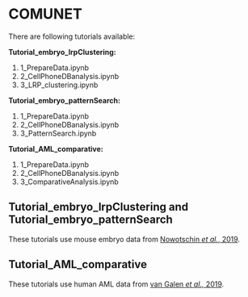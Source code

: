 # COMUNET
There are following tutorials available:

**Tutorial_embryo_lrpClustering:**
1. 1_PrepareData.ipynb
2. 2_CellPhoneDBanalysis.ipynb
3. 3_LRP_clustering.ipynb

**Tutorial_embryo_patternSearch:**
1. 1_PrepareData.ipynb
2. 2_CellPhoneDBanalysis.ipynb
3. 3_PatternSearch.ipynb

**Tutorial_AML_comparative:**
1. 1_PrepareData.ipynb
2. 2_CellPhoneDBanalysis.ipynb
3. 3_ComparativeAnalysis.ipynb

## Tutorial_embryo_lrpClustering and Tutorial_embryo_patternSearch
These tutorials use mouse embryo data from [Nowotschin *et al.*, 2019](https://www.nature.com/articles/s41586-019-1127-1).

## Tutorial_AML_comparative
These tutorials use human AML data from [van Galen *et al.,* 2019](https://doi.org/10.1016/j.cell.2019.01.031).
